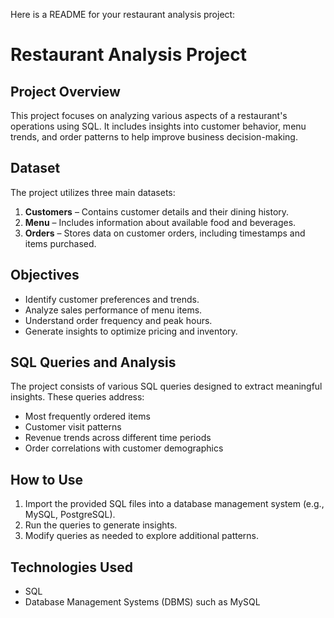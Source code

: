 Here is a README for your restaurant analysis project:  

# Restaurant Analysis Project  

## Project Overview  
This project focuses on analyzing various aspects of a restaurant's operations using SQL. It includes insights into customer behavior, menu trends, and order patterns to help improve business decision-making.  

## Dataset  
The project utilizes three main datasets:  

1. **Customers** – Contains customer details and their dining history.  
2. **Menu** – Includes information about available food and beverages.  
3. **Orders** – Stores data on customer orders, including timestamps and items purchased.  

## Objectives  
- Identify customer preferences and trends.  
- Analyze sales performance of menu items.  
- Understand order frequency and peak hours.  
- Generate insights to optimize pricing and inventory.  

## SQL Queries and Analysis  
The project consists of various SQL queries designed to extract meaningful insights. These queries address:  
- Most frequently ordered items  
- Customer visit patterns  
- Revenue trends across different time periods  
- Order correlations with customer demographics  

## How to Use  
1. Import the provided SQL files into a database management system (e.g., MySQL, PostgreSQL).  
2. Run the queries to generate insights.  
3. Modify queries as needed to explore additional patterns.  

## Technologies Used  
- SQL  
- Database Management Systems (DBMS) such as MySQL    
